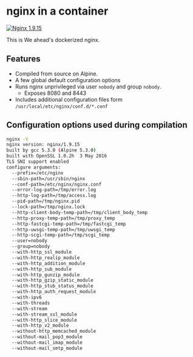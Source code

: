# nginx in a container

[![Nginx 1.9.15](https://img.shields.io/badge/nginx-1.9.15-green.svg)](https://github.com/nginx/nginx/releases/tag/release-1.9.15)

This is We ahead's dockerized nginx.


## Features

- Compiled from source on Alpine.
- A few global default configuration options
- Runs nginx unprivileged via user `nobody` and group `nobody`.
  - Exposes 8080 and 8443
- Includes additional configuration files form `/usr/local/etc/nginx/conf.d/*.conf` 


## Configuration options used during compilation

```sh
nginx -V
nginx version: nginx/1.9.15
built by gcc 5.3.0 (Alpine 5.3.0)
built with OpenSSL 1.0.2h  3 May 2016
TLS SNI support enabled
configure arguments:
  --prefix=/etc/nginx
  --sbin-path=/usr/sbin/nginx
  --conf-path=/etc/nginx/nginx.conf
  --error-log-path=/tmp/error.log
  --http-log-path=/tmp/access.log
  --pid-path=/tmp/nginx.pid
  --lock-path=/tmp/nginx.lock
  --http-client-body-temp-path=/tmp/client_body_temp
  --http-proxy-temp-path=/tmp/proxy_temp
  --http-fastcgi-temp-path=/tmp/fastcgi_temp
  --http-uwsgi-temp-path=/tmp/uwsgi_temp
  --http-scgi-temp-path=/tmp/scgi_temp
  --user=nobody
  --group=nobody
  --with-http_ssl_module
  --with-http_realip_module
  --with-http_addition_module
  --with-http_sub_module
  --with-http_gunzip_module
  --with-http_gzip_static_module
  --with-http_stub_status_module
  --with-http_auth_request_module
  --with-ipv6
  --with-threads
  --with-stream
  --with-stream_ssl_module
  --with-http_slice_module
  --with-http_v2_module
  --without-http_memcached_module
  --without-mail_pop3_module
  --without-mail_imap_module
  --without-mail_smtp_module
```
